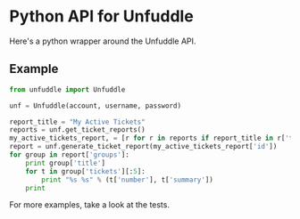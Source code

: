 # Python API for Unfuddle

Here's a python wrapper around the Unfuddle API.

## Example

```python
from unfuddle import Unfuddle

unf = Unfuddle(account, username, password)

report_title = "My Active Tickets"
reports = unf.get_ticket_reports()
my_active_tickets_report, = [r for r in reports if report_title in r['title']]
report = unf.generate_ticket_report(my_active_tickets_report['id'])
for group in report['groups']:
    print group['title']
    for t in group['tickets'][:5]:
        print "%s %s" % (t['number'], t['summary'])
    print
```

For more examples, take a look at the tests.
